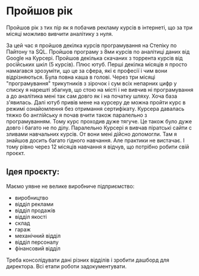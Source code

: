 # Пройшов рік
Пройшов рік з тих пір як я побачив рекламу курсів в інтернеті, що за три місяці можливо вивчити аналітику з нуля.

За цей час я пройшов декілка курсів програмування на Степіку по Пайтону та SQL. Пройшов програму з 8ми курсів 
по аналітиці даних від Google на Курсері. Пройшов декілька скачаних з торрента курсів від російських шкіл (5 курсів).
Плюс ютуб. 
Перші декілка місяців я просто намагався зрозуміти, що це за сфера, які є професії і чим вони відрізняються. Була повна
каша в голові. Через три місяці "програмування" трикутників з зірочок і сум всіх непарних цифр у списку я нарешті збагнув, 
що стою на місті і не вивчив ні програмування а до аналітика мені так сам довго як і на початку шляху. Хоча база з'явилась.
Далі ютуб привів мене на курсеру де можна пройти курс в режимі ознайомлення без отримання сертифікату. Курсера давалась тяжко 
бо англійську я почав вчити також паралельно з програмуванням. Тому курс проходив дуже тягуче. Це також було дуже довго і багато 
не по ділу. Паралельно Курсері я вивчав піратські сайти с зливами навчальних курсів. От вони мені дійсно допомогли. 
Там я знайшов досить багато гідного навчання. Але практики не вистачає. І тому рівно через 12 місяців навчання я відчув, що
потрібно робити свій проєкт. 

## Ідея проєкту:
Маємо уявне не велике виробниче підприємство:
* виробництво 
* відділ реклами
* відділ продажів
* відділ якості
* склад
* гараж
* механічний відділ
* відділ персоналу
* фінансовий відділ

Треба консолідувати дані різних відділів і зробити дашборд для директора. Всі етапи роботи задокументувати.
